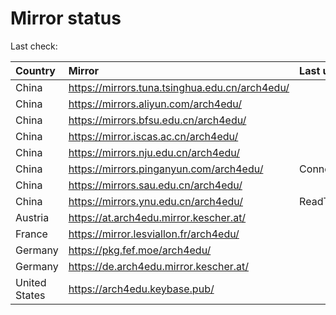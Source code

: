 <script src="./time.js"></script>
# Mirror status
Last check: <script type="text/javascript">localize(1671297334.837032);</script>

|Country|Mirror|Last update|
|:------|:-----|:----------|
|China|https://mirrors.tuna.tsinghua.edu.cn/arch4edu/|<script type="text/javascript">localize(1671258899);</script>|
|China|https://mirrors.aliyun.com/arch4edu/|<script type="text/javascript">localize(1671172499);</script>|
|China|https://mirrors.bfsu.edu.cn/arch4edu/|<script type="text/javascript">localize(1671258899);</script>|
|China|https://mirror.iscas.ac.cn/arch4edu/|<script type="text/javascript">localize(1671258899);</script>|
|China|https://mirrors.nju.edu.cn/arch4edu/|<script type="text/javascript">localize(1671258899);</script>|
|China|https://mirrors.pinganyun.com/arch4edu/|ConnectTimeout|
|China|https://mirrors.sau.edu.cn/arch4edu/|<script type="text/javascript">localize(1671258899);</script>|
|China|https://mirrors.ynu.edu.cn/arch4edu/|ReadTimeout|
|Austria|https://at.arch4edu.mirror.kescher.at/|<script type="text/javascript">localize(1671258899);</script>|
|France|https://mirror.lesviallon.fr/arch4edu/|<script type="text/javascript">localize(1671258899);</script>|
|Germany|https://pkg.fef.moe/arch4edu/|<script type="text/javascript">localize(1671258899);</script>|
|Germany|https://de.arch4edu.mirror.kescher.at/|<script type="text/javascript">localize(1671258899);</script>|
|United States|https://arch4edu.keybase.pub/|<script type="text/javascript">localize(1671258899);</script>|

<script src="./tablefilter/tablefilter.js"></script>
<script src="./table.js"></script>